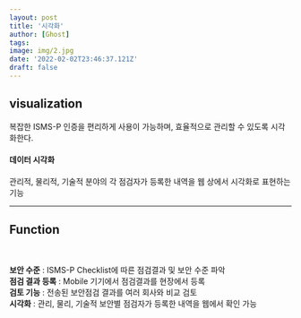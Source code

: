 ```yaml
---
layout: post
title: '시각화'
author: [Ghost]
tags: 
image: img/2.jpg
date: '2022-02-02T23:46:37.121Z'
draft: false
---
```


## visualization
복잡한 ISMS-P 인증을 편리하게 사용이 가능하며, 효율적으로 관리할 수 있도록 시각화한다.<br>
#### 데이터 시각화<br>
관리적, 물리적, 기술적 분야의 각 점검자가 등록한 내역을 웹 상에서 시각화로 표현하는 기능<br>

---
## Function 

<br>

**보안 수준** : ISMS-P Checklist에 따른 점검결과 및 보안 수준 파악 <br>
**점검 결과 등록** : Mobile 기기에서 점검결과를 현장에서 등록 <br>
**검토 기능** : 전송된 보안점검 결과를 여러 회사와 비교 검토 <br>
**시각화** : 관리, 물리, 기술적 보안별 점검자가 등록한 내역을 웹에서 확인 가능
